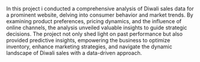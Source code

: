 In this project i conducted a comprehensive analysis of Diwali sales data for a prominent website, delving into consumer behavior and market trends. By examining product preferences, pricing dynamics, and the influence of online channels, the analysis unveiled valuable insights to guide strategic decisions. The project not only shed light on past performance but also provided predictive insights, empowering the business to optimize inventory, enhance marketing strategies, and navigate the dynamic landscape of Diwali sales with a data-driven approach.




